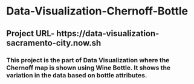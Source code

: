 # Data-Visualization-Chernoff-Bottle
<h2>Project URL- https://data-visualization-sacramento-city.now.sh</h2>
 <h3>This project is the part of Data Visualization where the Chernoff map is shown using Wine Bottle. It shows the variation in the data based on bottle attributes.</h3>

